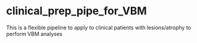 # clinical_prep_pipe_for_VBM
This is a flexible pipeline to apply to clinical patients with lesions/atrophy to perform VBM analyses

